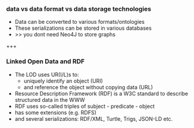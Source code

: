 ### data vs data format vs data storage technologies
* Data can be converted to various formats/ontologies <!-- .element: class="fragment" -->
* These serializations can be stored in various databases <!-- .element: class="fragment" -->
* \>\> you dont need Neo4J to store graphs <!-- .element: class="fragment" -->

+++

### Linked Open Data and RDF
* The LOD uses UR(I/L)s to: <!-- .element: class="fragment" -->
  - uniquely identify an object (URI) <!-- .element: class="fragment" -->
  - and reference the object without copying data (URL) <!-- .element: class="fragment" -->
* Resource Description Framework (RDF) is a W3C standard to describe structured data in the WWW <!-- .element: class="fragment" -->
* RDF uses so-called triples of subject - predicate - object <!-- .element: class="fragment" -->
* has some extensions (e.g. RDFS) <!-- .element: class="fragment" -->
* and several serializations: RDF/XML, Turtle, Trigs, JSON-LD etc. <!-- .element: class="fragment" -->
